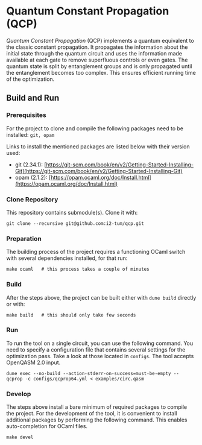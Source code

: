 # Quantum Constant Propagation (QCP)

*Quantum Constant Propagation* (QCP) implements a quantum equivalent to the classic constant propagation.
It propagates the information about the initial state through the quantum circuit and uses the information made available at each gate to remove superfluous controls or even gates.
The quantum state is split by entanglement groups and is only propagated until the entanglement becomes too complex.
This ensures efficient running time of the optimization.

## Build and Run

### Prerequisites

For the project to clone and compile the following packages need to be installed: `git, opam`

Links to install the mentioned packages are listed below with their version used:
- git (2.34.1): [https://git-scm.com/book/en/v2/Getting-Started-Installing-Git](https://git-scm.com/book/en/v2/Getting-Started-Installing-Git)
- opam (2.1.2): [https://opam.ocaml.org/doc/Install.html](https://opam.ocaml.org/doc/Install.html)

### Clone Repository

This repository contains submodule(s).
Clone it with:

```shell
git clone --recursive git@github.com:i2-tum/qcp.git
```

### Preparation

The building process of the project requires a functioning OCaml switch with several dependencies installed, for that run:
```shell
make ocaml   # this process takes a couple of minutes
```

### Build

After the steps above, the project can be built either with `dune build` directly or with:
```shell
make build   # this should only take few seconds
```

### Run

To run the tool on a single circuit, you can use the following command.
You need to specify a configuration file that contains several settings for the optimization pass.
Take a look at those located in `configs`.
The tool accepts OpenQASM 2.0 input.
```shell
dune exec --no-build --action-stderr-on-success=must-be-empty -- qcprop -c configs/qcprop64.yml < examples/circ.qasm
```

### Develop

The steps above install a bare minimum of required packages to compile the project.
For the development of the tool, it is convenient to install additional packages by performing the following command.
This enables auto-completion for OCaml files.
```shell
make devel
```
